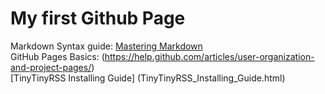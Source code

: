 # My first Github Page

Markdown Syntax guide: [Mastering Markdown](https://guides.github.com/features/mastering-markdown/)  
GitHub Pages Basics: (https://help.github.com/articles/user-organization-and-project-pages/)  
[TinyTinyRSS Installing Guide] (TinyTinyRSS_Installing_Guide.html)  
